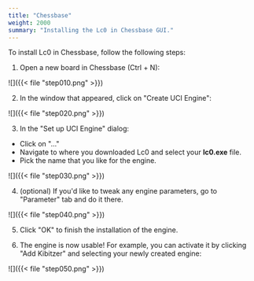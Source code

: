 ```yaml
---
title: "Chessbase"
weight: 2000
summary: "Installing the Lc0 in Chessbase GUI."
---
```


To install Lc0 in Chessbase, follow the following steps:

1. Open a new board in Chessbase (Ctrl + N):

![]({{< file "step010.png" >}})

2. In the window that appeared, click on "Create UCI Engine":

![]({{< file "step020.png" >}})

3. In the "Set up UCI Engine" dialog:

* Click on "..."
* Navigate to where you downloaded Lc0 and select your **lc0.exe** file.
* Pick the name that you like for the engine.


![]({{< file "step030.png" >}})


4. (optional) If you'd like to tweak any engine parameters, go to "Parameter" tab and do it there.

![]({{< file "step040.png" >}})

5. Click "OK" to finish the installation of the engine.

6. The engine is now usable! For example, you can activate it by clicking "Add Kibitzer" and selecting your newly created engine:

![]({{< file "step050.png" >}})
